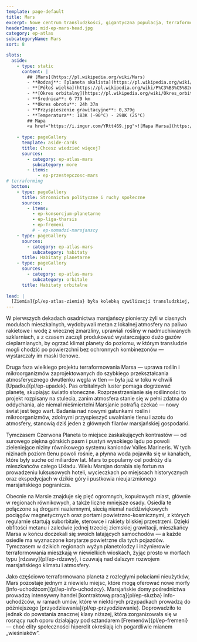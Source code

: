 ```yaml
---
template: page-default
title: Mars
excerpt: Nowe centrum transludzkości, gigantyczna populacja, terraformowanie, kolonie, kontrasty i Barsoomianie.
headerImage: mid-ep-mars-head.jpg
category: ep-atlas
subcategoryName: Mars
sort: 8

slots:
  aside:
    - type: static
      content: |
        ## [Mars](https://pl.wikipedia.org/wiki/Mars)
        - **Rodzaj**: [planeta skalista](https://pl.wikipedia.org/wiki/Planeta_skalista)
        - **[Półoś wielka](https://pl.wikipedia.org/wiki/P%C3%B3%C5%82o%C5%9B_wielka)**: 1,524 [au](https://pl.wikipedia.org/wiki/Jednostka_astronomiczna)
        - **[Okres orbitalny](https://pl.wikipedia.org/wiki/Okres_orbitalny)**: 686,98 dni
        - **Średnica**: 6 779 km
        - **Okres obrotu**: 24h 37m
        - **Przyspieszenie grawitacyjne**: 0,379g
        - **Temperatura**: 183K (-90°C) - 298K (25°C)
        ## Mapa
        <a href="https://i.imgur.com/YRtt469.jpg">![Mapa Marsa](https://i.imgur.com/YRtt469.jpg)</a>
        
    - type: pageGallery
      template: aside-cards
      title: Chcesz wiedzieć więcej?
      sources:
        - category: ep-atlas-mars
          subcategory: more
        - items:
            - ep-przestepczosc-mars
# terraforming
  bottom:
    - type: pageGallery
      title: Stronnictwa polityczne i ruchy społeczne
      sources:
        - items:
          - ep-konsorcjum-planetarne
          - ep-liga-tharsis
          - ep-fremeni
          # - ep-nomadzi-marsjanscy
    - type: pageGallery
      sources:
        - category: ep-atlas-mars
          subcategory: habitaty
      title: Habitaty planetarne
    - type: pageGallery
      sources:
        - category: ep-atlas-mars
          subcategory: orbitale
      title: Habitaty orbitalne
      
lead: |
  [Ziemia]{pl/ep-atlas-ziemia} była kolebką cywilizacji transludzkiej, ale Mars, z populacją 200 milionów, jest dziś jej sercem. Gdy ludzkość rozpoczęła swoją diasporę w przestrzeń kosmiczną, [Luna]{pl/ep-atlas-luna} była pierwszym przystankiem. Mimo że Luna ma dziś pokaźną populację, to właśnie Mars był pierwszym światem, na którym ludzie mogli przetrwać w pełni opierając się na lokalnych zasobach. 
---
```

W pierwszych dekadach osadnictwa marsjańscy pionierzy żyli w ciasnych modułach mieszkalnych, wydobywali metan z lokalnej atmosfery na paliwo rakietowe i wodę z wiecznej zmarzliny, uprawiali rośliny w nadmuchiwanych szklarniach, a z czasem zaczęli produkować wystarczająco dużo gazów cieplarnianych, by ogrzać klimat planety do poziomu, w którym transludzie mogli chodzić po powierzchni bez ochronnych kombinezonów — wystarczały im maski tlenowe.

Druga faza wielkiego projektu terraformowania Marsa — uprawa roślin i mikroorganizmów zaprojektowanych do szybkiego przekształcania atmosferycznego dwutlenku węgla w tlen — była już w toku w chwili [Upadku]{pl/ep-upadek}. Pas orbitalnych luster pomaga dogrzewać planetę, skupiając światło słoneczne. Rozprzestrzenianie się roślinności to projekt rozpisany na stulecia, zanim atmosfera stanie się w pełni zdatna do oddychania, ale niemal nieśmiertelni Marsjanie potrafią czekać — nowy świat jest tego wart. Badania nad nowymi gatunkami roślin i mikroorganizmów, zdolnymi przyspieszyć uwalnianie tlenu i azotu do atmosfery, stanowią dziś jeden z głównych filarów marsjańskiej gospodarki.

Tymczasem Czerwona Planeta to miejsce zaskakujących kontrastów — od surowego piękna górskich pasm i pustyń wysokiego lądu po powoli zieleniejące niziny równikowego systemu kanionów Valles Marineris. W tych nizinach poziom tlenu powoli rośnie, a płynna woda pojawiła się w kanałach, które były suche od miliardów lat. Mars to popularny cel podróży dla mieszkańców całego Układu. Wielu Marsjan dorabia się fortun na prowadzeniu luksusowych hoteli, wycieczkach po miejscach historycznych oraz ekspedycjach w dzikie góry i pustkowia nieujarzmionego marsjańskiego pogranicza.

Obecnie na Marsie znajduje się pięć ogromnych, kopułowych miast, głównie w regionach równikowych, a także liczne mniejsze osady. Osiedla te połączone są drogami naziemnymi, siecią niemal naddźwiękowych pociągów magnetycznych oraz portami powietrzno-kosmicznymi, z których regularnie startują suborbitale, sterowce i rakiety bliskiej przestrzeni. Dzięki obfitości metanu i zaledwie jednej trzeciej ziemskiej grawitacji, mieszkańcy Marsa w końcu doczekali się swoich latających samochodów — a każde osiedle ma wyznaczone korytarze powietrzne dla tych pojazdów. Tymczasem w dzikich regionach wyżyn planetolodzy i inżynierowie terraformowania mieszkają w niewielkich wioskach, żyjąc prosto w morfach typu [rdzawy]{pl/ep-rdzawy}, i czuwają nad dalszym rozwojem marsjańskiego klimatu i atmosfery.

Jako częściowo terraformowana planeta z rozległymi połaciami nieużytków, Mars pozostaje jednym z niewielu miejsc, które mogą oferować nowe morfy [info-uchodźcom]{pl/ep-info-uchodzcy}. Marsjańskie domy pośrednictwa prowadzą intensywny handel [kontraktową pracą]{pl/ep-sluzba} info-uchodźców, w ramach umów, które w niektórych przypadkach prowadzą do późniejszego [przyodziewania]{pl/ep-przyodziewanie}. Doprowadziło to jednak do powstania znacznej klasy niższej, która zorganizowała się w rosnący ruch oporu działający pod sztandarem [Fremenów]{pl/ep-fremeni} — choć elity społeczności hiperelit określają ich pogardliwie mianem „wieśniaków”.
